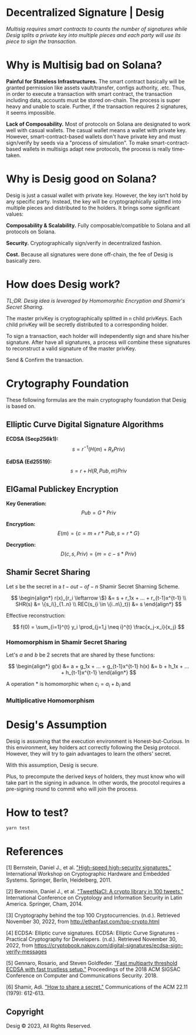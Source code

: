 # Decentralized Signature | Desig

_Multisig requires smart contracts to counts the number of signatures while Desig splits a private key into multiple pieces and each party will use its piece to sign the transaction._

# Why is Multisig bad on Solana?

**Painful for Stateless Infrastructures.** The smart contract basically will be granted permission like assets vault/transfer, configs authority, .etc. Thus, in order to execute a transaction with smart contract, the transaction including data, accounts must be stored on-chain. The process is super heavy and unable to scale. Further, if the transaction requires 2 signatures, it seems impossible.

**Lack of Composability.** Most of protocols on Solana are designated to work well with casual wallets. The casual wallet means a wallet with private key. However, smart-contract-based wallets don't have private key and must sign/verify by seeds via a "process of simulation". To make smart-contract-based wallets in multisigs adapt new protocols, the process is really time-taken.

# Why is Desig good on Solana?

Desig is just a casual wallet with private key. However, the key isn't hold by any specific party. Instead, the key will be cryptographically splitted into multiple pieces and distributed to the holders. It brings some significant values:

**Composability & Scalability.** Fully composable/compatible to Solana and all protocols on Solana.

**Security.** Cryptographically sign/verify in decentralized fashion.

**Cost.** Because all signatures were done off-chain, the fee of Desig is basically zero.

# How does Desig work?

_TL;DR. Desig idea is leveraged by Homomorphic Encryption and Shamir's Secret Sharing._

The master privKey is cryptographically splitted in `n` child privKeys. Each child privKey will be secretly distributed to a corresponding holder.

To sign a transaction, each holder will independently sign and share his/her signature. After have all signatures, a process will combine these signatures to reconstruct a valid signature of the master privKey.

Send & Confirm the transaction.

# Crytography Foundation

These following formulas are the main cryptography foundation that Desig is based on.

## Elliptic Curve Digital Signature Algorithms

**ECDSA (Secp256k1):** $$s = r^{-1}(H(m)+R_xPriv)$$

**EdDSA (Ed25519):** $$s = r+H(R,Pub,m)Priv$$

## ElGamal Publickey Encryption

**Key Generation:** $$Pub=G*Priv$$

**Encryption:** $$E(m)=\{c=m+r*Pub,s=r*G\}$$

**Decryption:** $$D(c,s,Priv)=\{m=c-s*Priv\}$$

## Shamir Secret Sharing

Let $s$ be the secret in a $t-out-of-n$ Shamir Secret Sharning Scheme.

$$
\begin{align*}
  r(x)_{r_i \leftarrow \$} &= s + r_1x + ... + r_{t-1}x^{t-1} \\
  SHR(s) &= \{s_i\}_{1..n} \\
  REC(s_{i \in \{i..n\}_t}) &= s
\end{align*}
$$

Effective reconstruction:

$$
f(0) = \sum_{i=1}^{t} y_i \prod_{j=1,j \neq i}^{t} \frac{x_j-x_i}{x_j}
$$

### Homomorphism in Shamir Secret Sharing

Let's $a$ and $b$ be 2 secrets that are shared by these functions:

$$
\begin{align*}
  g(x) &= a + g_1x + ... + g_{t-1}x^{t-1}
  h(x) &= b + h_1x + ... + h_{t-1}x^{t-1}
\end{align*}
$$

A operation $*$ is homomorphic when $c_i=a_i+b_i$ and

### Multiplicative Homomorphism

# Desig's Assumption

Desig is assuming that the execution environment is Honest-but-Curious. In this environment, key holders act correctly following the Desig protocol. However, they will try to gain advantages to learn the others' secret.

With this assumption, Desig is secure.

Plus, to precompute the derived keys of holders, they must know who will take part in the signing in advance. In other words, the procotol requires a pre-signing round to commit who will join the process.

# How to test?

```
yarn test
```

# References

[1] Bernstein, Daniel J., et al. ["High-speed high-security signatures."](http://ed25519.cr.yp.to/ed25519-20110926.pdf) International Workshop on Cryptographic Hardware and Embedded Systems. Springer, Berlin, Heidelberg, 2011.

[2] Bernstein, Daniel J., et al. ["TweetNaCl: A crypto library in 100 tweets."](http://tweetnacl.cr.yp.to/tweetnacl-20140917.pdf) International Conference on Cryptology and Information Security in Latin America. Springer, Cham, 2014.

[3] Cryptography behind the top 100 Cryptocurrencies. (n.d.). Retrieved November 30, 2022, from http://ethanfast.com/top-crypto.html

[4] ECDSA: Elliptic curve signatures. ECDSA: Elliptic Curve Signatures - Practical Cryptography for Developers. (n.d.). Retrieved November 30, 2022, from https://cryptobook.nakov.com/digital-signatures/ecdsa-sign-verify-messages

[5] Gennaro, Rosario, and Steven Goldfeder. ["Fast multiparty threshold ECDSA with fast trustless setup."](https://eprint.iacr.org/2019/114.pdf) Proceedings of the 2018 ACM SIGSAC Conference on Computer and Communications Security. 2018.

[6] Shamir, Adi. ["How to share a secret."](https://en.wikipedia.org/wiki/Shamir%27s_Secret_Sharing) Communications of the ACM 22.11 (1979): 612-613.

## Copyright

Desig © 2023, All Rights Reserved.
